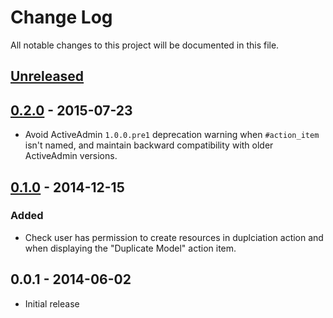 # Change Log

All notable changes to this project will be documented in this file.

## [Unreleased]

## [0.2.0] - 2015-07-23

- Avoid ActiveAdmin `1.0.0.pre1` deprecation warning when `#action_item` isn't
 named, and maintain backward compatibility with older ActiveAdmin versions.

## [0.1.0] - 2014-12-15

### Added

- Check user has permission to create resources in duplciation action and when
  displaying the "Duplicate Model" action item.

## 0.0.1 - 2014-06-02

- Initial release

[unreleased]: https://github.com/zorab47/active_admin-duplicatable/compare/v0.2.0...HEAD
[0.1.0]: https://github.com/zorab47/active_admin-duplicatable/compare/v0.0.1...v0.1.0
[0.2.0]: https://github.com/zorab47/active_admin-duplicatable/compare/v0.1.0...v0.2.0

